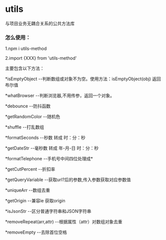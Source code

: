 # utils
与项目业务无耦合关系的公共方法库

### 怎么使用：
 1.npm i utils-method
 
 2.import {XXX} from 'utils-method'
 
 主要包含以下方法：
 
  *isEmptyObject --判断数组或对象不为空。使用方法：isEmptyObject(obj) 返回布尔值
  
  *whatBrowser --判断浏览器,不用传参，返回一个对象。
  
  *debounce --防抖函数
  
  *getRandomColor --随机色
  
  *shuffle --打乱数组
  
  *formatSeconds --秒数 转成 时：分：秒
 
 *getDateStr --毫秒数 转成 年-月-日 时：分：秒
 
 *formatTelephone --手机号中间四位处理成\*
 
 *getCutPercent --折扣率
 
 *getQueryVariable --获取url?后的参数,传入参数获取对应参数值
 
 *uniqueArr --数组去重
 
 *getOrigin --兼容ie 获取origin
 
 *isJsonStr --区分普通字符串和JSON字符串
 
 *removeRepeat(arr,attr) --根据属性（attr）对数组对象去重
 
 *removeEmpty --去除首位空格 
   
     